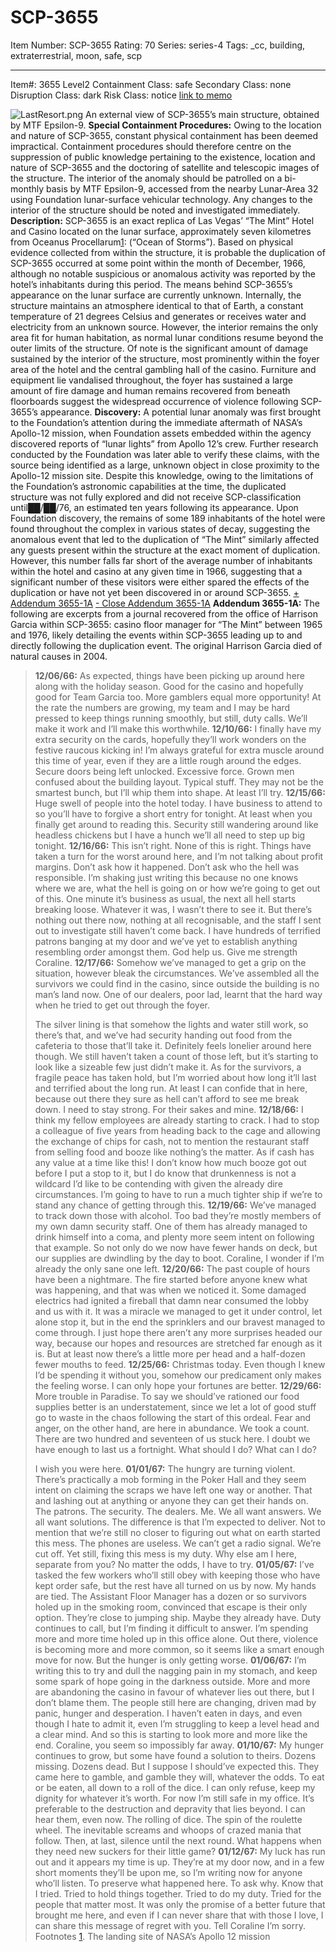 # SCP-3655
Item Number: SCP-3655
Rating: 70
Series: series-4
Tags: _cc, building, extraterrestrial, moon, safe, scp

---

Item#: 3655
Level2
Containment Class:
safe
Secondary Class:
none
Disruption Class:
dark
Risk Class:
notice
[link to memo](/classification-committee-memo)  

  

![LastResort.png](https://scp-wiki.wdfiles.com/local--files/scp-3655/LastResort.png)
An external view of SCP-3655’s main structure, obtained by MTF Epsilon-9.
**Special Containment Procedures:** Owing to the location and nature of SCP-3655, constant physical containment has been deemed impractical. Containment procedures should therefore centre on the suppression of public knowledge pertaining to the existence, location and nature of SCP-3655 and the doctoring of satellite and telescopic images of the structure.
The interior of the anomaly should be patrolled on a bi-monthly basis by MTF Epsilon-9, accessed from the nearby Lunar-Area 32 using Foundation lunar-surface vehicular technology. Any changes to the interior of the structure should be noted and investigated immediately.
**Description:** SCP-3655 is an exact replica of Las Vegas’ “The Mint” Hotel and Casino located on the lunar surface, approximately seven kilometres from Oceanus Procellarum[1](javascript:;): (“Ocean of Storms”). Based on physical evidence collected from within the structure, it is probable the duplication of SCP-3655 occurred at some point within the month of December, 1966, although no notable suspicious or anomalous activity was reported by the hotel’s inhabitants during this period. The means behind SCP-3655’s appearance on the lunar surface are currently unknown.
Internally, the structure maintains an atmosphere identical to that of Earth, a constant temperature of 21 degrees Celsius and generates or receives water and electricity from an unknown source. However, the interior remains the only area fit for human habitation, as normal lunar conditions resume beyond the outer limits of the structure.
Of note is the significant amount of damage sustained by the interior of the structure, most prominently within the foyer area of the hotel and the central gambling hall of the casino. Furniture and equipment lie vandalised throughout, the foyer has sustained a large amount of fire damage and human remains recovered from beneath floorboards suggest the widespread occurrence of violence following SCP-3655’s appearance.
**Discovery:** A potential lunar anomaly was first brought to the Foundation’s attention during the immediate aftermath of NASA’s Apollo-12 mission, when Foundation assets embedded within the agency discovered reports of “lunar lights” from Apollo 12’s crew. Further research conducted by the Foundation was later able to verify these claims, with the source being identified as a large, unknown object in close proximity to the Apollo-12 mission site. Despite this knowledge, owing to the limitations of the Foundation’s astronomic capabilities at the time, the duplicated structure was not fully explored and did not receive SCP-classification until██/██/76, an estimated ten years following its appearance.
Upon Foundation discovery, the remains of some 189 inhabitants of the hotel were found throughout the complex in various states of decay, suggesting the anomalous event that led to the duplication of “The Mint” similarly affected any guests present within the structure at the exact moment of duplication. However, this number falls far short of the average number of inhabitants within the hotel and casino at any given time in 1966, suggesting that a significant number of these visitors were either spared the effects of the duplication or have not yet been discovered in or around SCP-3655.
[\+ Addendum 3655-1A](javascript:;)
[\- Close Addendum 3655-1A](javascript:;)
**Addendum 3655-1A:** The following are excerpts from a journal recovered from the office of Harrison Garcia within SCP-3655: casino floor manager for “The Mint” between 1965 and 1976, likely detailing the events within SCP-3655 leading up to and directly following the duplication event. The original Harrison Garcia died of natural causes in 2004.
> **12/06/66:** As expected, things have been picking up around here along with the holiday season. Good for the casino and hopefully good for Team Garcia too. More gamblers equal more opportunity! At the rate the numbers are growing, my team and I may be hard pressed to keep things running smoothly, but still, duty calls. We’ll make it work and I’ll make this worthwhile.
> **12/10/66:** I finally have my extra security on the cards, hopefully they’ll work wonders on the festive raucous kicking in! I’m always grateful for extra muscle around this time of year, even if they are a little rough around the edges. Secure doors being left unlocked. Excessive force. Grown men confused about the building layout. Typical stuff. They may not be the smartest bunch, but I’ll whip them into shape. At least I’ll try.
> **12/15/66:** Huge swell of people into the hotel today. I have business to attend to so you’ll have to forgive a short entry for tonight. At least when you finally get around to reading this. Security still wandering around like headless chickens but I have a hunch we’ll all need to step up big tonight.
> **12/16/66:** This isn’t right. None of this is right. Things have taken a turn for the worst around here, and I’m not talking about profit margins. Don’t ask how it happened. Don’t ask who the hell was responsible. I’m shaking just writing this because no one knows where we are, what the hell is going on or how we’re going to get out of this. One minute it’s business as usual, the next all hell starts breaking loose. Whatever it was, I wasn’t there to see it. But there’s nothing out there now, nothing at all recognisable, and the staff I sent out to investigate still haven’t come back. I have hundreds of terrified patrons banging at my door and we’ve yet to establish anything resembling order amongst them. God help us. Give me strength Coraline.
> **12/17/66:** Somehow we’ve managed to get a grip on the situation, however bleak the circumstances. We’ve assembled all the survivors we could find in the casino, since outside the building is no man’s land now. One of our dealers, poor lad, learnt that the hard way when he tried to get out through the foyer.  
>    
>  The silver lining is that somehow the lights and water still work, so there’s that, and we’ve had security handing out food from the cafeteria to those that’ll take it. Definitely feels lonelier around here though. We still haven’t taken a count of those left, but it’s starting to look like a sizeable few just didn’t make it. As for the survivors, a fragile peace has taken hold, but I’m worried about how long it’ll last and terrified about the long run. At least I can confide that in here, because out there they sure as hell can’t afford to see me break down. I need to stay strong. For their sakes and mine.
> **12/18/66:** I think my fellow employees are already starting to crack. I had to stop a colleague of five years from heading back to the cage and allowing the exchange of chips for cash, not to mention the restaurant staff from selling food and booze like nothing’s the matter. As if cash has any value at a time like this! I don’t know how much booze got out before I put a stop to it, but I do know that drunkenness is not a wildcard I’d like to be contending with given the already dire circumstances. I’m going to have to run a much tighter ship if we’re to stand any chance of getting through this.
> **12/19/66:** We’ve managed to track down those with alcohol. Too bad they’re mostly members of my own damn security staff. One of them has already managed to drink himself into a coma, and plenty more seem intent on following that example. So not only do we now have fewer hands on deck, but our supplies are dwindling by the day to boot. Coraline, I wonder if I’m already the only sane one left.
> **12/20/66:** The past couple of hours have been a nightmare. The fire started before anyone knew what was happening, and that was when we noticed it. Some damaged electrics had ignited a fireball that damn near consumed the lobby and us with it. It was a miracle we managed to get it under control, let alone stop it, but in the end the sprinklers and our bravest managed to come through. I just hope there aren’t any more surprises headed our way, because our hopes and resources are stretched far enough as it is. But at least now there’s a little more per head and a half-dozen fewer mouths to feed.
> **12/25/66:** Christmas today. Even though I knew I’d be spending it without you, somehow our predicament only makes the feeling worse. I can only hope your fortunes are better.
> **12/29/66:** More trouble in Paradise. To say we should’ve rationed our food supplies better is an understatement, since we let a lot of good stuff go to waste in the chaos following the start of this ordeal. Fear and anger, on the other hand, are here in abundance.
> We took a count. There are two hundred and seventeen of us stuck here. I doubt we have enough to last us a fortnight. What should I do? What can I do?  
>    
>  I wish you were here.
> **01/01/67:** The hungry are turning violent.
> There’s practically a mob forming in the Poker Hall and they seem intent on claiming the scraps we have left one way or another. That and lashing out at anything or anyone they can get their hands on. The patrons. The security. The dealers. Me. We all want answers. We all want solutions. The difference is that I’m expected to deliver. Not to mention that we’re still no closer to figuring out what on earth started this mess. The phones are useless. We can’t get a radio signal. We’re cut off.
> Yet still, fixing this mess is my duty. Why else am I here, separate from you? No matter the odds, I have to try.
> **01/05/67:** I’ve tasked the few workers who’ll still obey with keeping those who have kept order safe, but the rest have all turned on us by now. My hands are tied. The Assistant Floor Manager has a dozen or so survivors holed up in the smoking room, convinced that escape is their only option. They’re close to jumping ship. Maybe they already have. Duty continues to call, but I’m finding it difficult to answer.
> I’m spending more and more time holed up in this office alone. Out there, violence is becoming more and more common, so it seems like a smart enough move for now. But the hunger is only getting worse.
> **01/06/67:** I’m writing this to try and dull the nagging pain in my stomach, and keep some spark of hope going in the darkness outside. More and more are abandoning the casino in favour of whatever lies out there, but I don’t blame them. The people still here are changing, driven mad by panic, hunger and desperation. I haven’t eaten in days, and even though I hate to admit it, even I’m struggling to keep a level head and a clear mind.
> And so this is starting to look more and more like the end. Coraline, you seem so impossibly far away.
> **01/10/67:** My hunger continues to grow, but some have found a solution to theirs. Dozens missing. Dozens dead. But I suppose I should’ve expected this. They came here to gamble, and gamble they will, whatever the odds. To eat or be eaten, all down to a roll of the dice. I can only refuse, keep my dignity for whatever it’s worth. For now I’m still safe in my office. It’s preferable to the destruction and depravity that lies beyond.
> I can hear them, even now. The rolling of dice. The spin of the roulette wheel. The inevitable screams and whoops of crazed mania that follow. Then, at last, silence until the next round.
> What happens when they need new suckers for their little game?
> **01/12/67:** My luck has run out and it appears my time is up. They’re at my door now, and in a few short moments they’ll be upon me, so I’m writing now for anyone who’ll listen. To preserve what happened here. To ask why.
> Know that I tried. Tried to hold things together. Tried to do my duty. Tried for the people that matter most. It was only the promise of a better future that brought me here, and even if I can never share that with those I love, I can share this message of regret with you. Tell Coraline I’m sorry.
Footnotes
[1](javascript:;). The landing site of NASA’s Apollo 12 mission